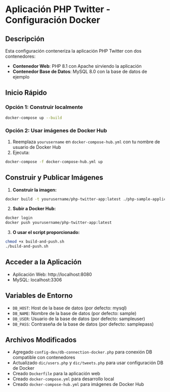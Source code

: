 # Aplicación PHP Twitter - Configuración Docker

## Descripción
Esta configuración conteneriza la aplicación PHP Twitter con dos contenedores:
- **Contenedor Web**: PHP 8.1 con Apache sirviendo la aplicación
- **Contenedor Base de Datos**: MySQL 8.0 con la base de datos de ejemplo

## Inicio Rápido

### Opción 1: Construir localmente
```bash
docker-compose up --build
```

### Opción 2: Usar imágenes de Docker Hub
1. Reemplaza `yourusername` en `docker-compose-hub.yml` con tu nombre de usuario de Docker Hub
2. Ejecuta:
```bash
docker-compose -f docker-compose-hub.yml up
```

## Construir y Publicar Imágenes

1. **Construir la imagen:**
```bash
docker build -t yourusername/php-twitter-app:latest ./php-sample-application
```

2. **Subir a Docker Hub:**
```bash
docker login
docker push yourusername/php-twitter-app:latest
```

3. **O usar el script proporcionado:**
```bash
chmod +x build-and-push.sh
./build-and-push.sh
```

## Acceder a la Aplicación
- Aplicación Web: http://localhost:8080
- MySQL: localhost:3306

## Variables de Entorno
- `DB_HOST`: Host de la base de datos (por defecto: mysql)
- `DB_NAME`: Nombre de la base de datos (por defecto: sample)
- `DB_USER`: Usuario de la base de datos (por defecto: sampleuser)
- `DB_PASS`: Contraseña de la base de datos (por defecto: samplepass)

## Archivos Modificados
- Agregado `config-dev/db-connection-docker.php` para conexión DB compatible con contenedores
- Actualizado `dic/users.php` y `dic/tweets.php` para usar configuración DB de Docker
- Creado `Dockerfile` para la aplicación web
- Creado `docker-compose.yml` para desarrollo local
- Creado `docker-compose-hub.yml` para imágenes de Docker Hub